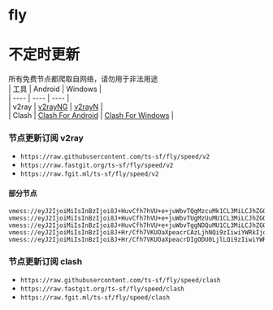 # fly
# 不定时更新
所有免费节点都爬取自网络，请勿用于非法用途  
|  工具  | Android  | Windows  |  
|  ----  | ----   | ----  |  
| v2ray  | [v2rayNG](https://github.com/2dust/v2rayNG/releases) | [v2rayN](https://github.com/2dust/v2rayN/releases) |  
| Clash  | [Clash For Android](https://github.com/Kr328/ClashForAndroid/releases) | [Clash For Windows](https://github.com/Fndroid/clash_for_windows_pkg/releases) | 
  
### 节点更新订阅  v2ray
- `https://raw.githubusercontent.com/ts-sf/fly/speed/v2`  
- `https://raw.fastgit.org/ts-sf/fly/speed/v2`  
- `https://raw.fgit.ml/ts-sf/fly/speed/v2`  
#### 部分节点  
``` 
vmess://eyJ2IjoiMiIsInBzIjoi8J+HuvCfh7hVU+e+juWbvTQgMzcuMk1CL3MiLCJhZGQiOiI2NC4zMi4yNC4yMTEiLCJwb3J0IjoiNDg2NTkiLCJpZCI6ImNmZjlkODYwLTczMzAtNGVlMS1iMDcyLTcxNDJkZGYxNTcxZCIsImFpZCI6IjY0Iiwic2N5IjoiYXV0byIsIm5ldCI6InRjcCIsInR5cGUiOiJub25lIiwiaG9zdCI6IiIsInBhdGgiOiIvOGNkYTQ4YjMiLCJ0bHMiOiIiLCJzbmkiOiIiLCJ0ZXN0X25hbWUiOiJVU+e+juWbvTQifQ==
vmess://eyJ2IjoiMiIsInBzIjoi8J+HuvCfh7hVU+e+juWbvTUgMzUuMU1CL3MiLCJhZGQiOiIxMzcuMTc1LjE4LjkwIiwicG9ydCI6IjQyMDAyIiwiaWQiOiI0MTgwNDhhZi1hMjkzLTRiOTktOWIwYy05OGNhMzU4MGRkMjQiLCJhaWQiOiI2NCIsInNjeSI6ImF1dG8iLCJuZXQiOiJ0Y3AiLCJ0eXBlIjoibm9uZSIsImhvc3QiOiI0MTl0dy5sanlkdy50b3AiLCJwYXRoIjoiLyIsInRscyI6IiIsInNuaSI6IiIsInRlc3RfbmFtZSI6IlVT576O5Zu9NSJ9
vmess://eyJ2IjoiMiIsInBzIjoi8J+HuvCfh7hVU+e+juWbvTggNDQuMU1CL3MiLCJhZGQiOiI2Ny4yMS44NC4yMTYiLCJwb3J0IjoiNDcwODgiLCJpZCI6ImI5YTMwNWE5LTFmZjItNGVjMS1iMzM4LTkzMzU1NTgzM2JhYSIsImFpZCI6IjY0Iiwic2N5IjoiYXV0byIsIm5ldCI6InRjcCIsInR5cGUiOiJub25lIiwiaG9zdCI6IiIsInBhdGgiOiIvcG9pc29uIiwidGxzIjoiIiwic25pIjoiIiwidGVzdF9uYW1lIjoiVVPnvo7lm704In0=
vmess://eyJ2IjoiMiIsInBzIjoi8J+Hr/Cfh7VKUOaXpeacrCAzLjhNQi9zIiwiYWRkIjoic2cubWx4Zy5vcmciLCJwb3J0IjoiODAiLCJpZCI6ImM3NDQyODUyLTVhNDgtNDQ1Ni04NzgzLWI3YjhlZWJiY2E2YyIsImFpZCI6IjAiLCJzY3kiOiJhdXRvIiwibmV0Ijoid3MiLCJ0eXBlIjoibm9uZSIsImhvc3QiOiJqcDIubWx4Zy5vcmciLCJwYXRoIjoiLyIsInRscyI6IiIsInNuaSI6IiIsInRlc3RfbmFtZSI6IkpQ5pel5pysIn0=
vmess://eyJ2IjoiMiIsInBzIjoi8J+Hr/Cfh7VKUOaXpeacrDIgODU0LjlLQi9zIiwiYWRkIjoianAubWx4Zy5vcmciLCJwb3J0IjoiODAiLCJpZCI6ImM3NDQyODUyLTVhNDgtNDQ1Ni04NzgzLWI3YjhlZWJiY2E2YyIsImFpZCI6IjAiLCJzY3kiOiJhdXRvIiwibmV0Ijoid3MiLCJ0eXBlIjoibm9uZSIsImhvc3QiOiJqcDIubWx4Zy5vcmciLCJwYXRoIjoiLyIsInRscyI6IiIsInNuaSI6IiIsInRlc3RfbmFtZSI6IkpQ5pel5pysMiJ9
```
### 节点更新订阅  clash
- `https://raw.githubusercontent.com/ts-sf/fly/speed/clash`  
- `https://raw.fastgit.org/ts-sf/fly/speed/clash`  
- `https://raw.fgit.ml/ts-sf/fly/speed/clash`  


